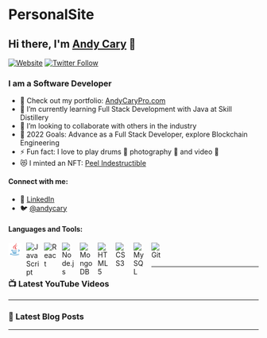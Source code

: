 # PersonalSite

## Hi there, I'm [Andy Cary][instagram] 👋

[![Website](https://img.shields.io/website?label=andycarypro.com&style=for-the-badge&url=https%3A%2F%2Fandycarypro.com)](https://andycarypro.com)
[![Twitter Follow](https://img.shields.io/twitter/follow/andycary?color=1DA1F2&logo=twitter&style=for-the-badge)](https://twitter.com/intent/follow?original_referer=https%3A%2F%2Fgithub.com%2Facary&screen_name=andycary)

### I am a Software Developer

- 🔭 Check out my portfolio: [AndyCaryPro.com](http://andycarypro.com/)
- 🌱 I’m currently learning Full Stack Development with Java at Skill Distillery
- 👯 I’m looking to collaborate with others in the industry
- 🥅 2022 Goals: Advance as a Full Stack Developer, explore Blockchain Engineering
- ⚡ Fun fact: I love to play drums 🥁 photography 📸 and video 🎥
- 😻 I minted an NFT: [Peel Indestructible](https://opensea.io/assets/0xd07dc4262bcdbf85190c01c996b4c06a461d2430/309004)

#### Connect with me:

- 💼 [LinkedIn](https://www.linkedin.com/in/andrewdcary/)
- 🐦 [@andycary](https://twitter.com/andycary)
&nbsp;&nbsp;

#### Languages and Tools:

<img align="left" alt="Java" width="26px" src="https://github.com/devicons/devicon/blob/master/icons/java/java-original.svg" style="padding-right:10px;" />
<img align="left" alt="JavaScript" width="26px" src="https://cdn.jsdelivr.net/gh/devicons/devicon/icons/javascript/javascript-original.svg" style="padding-right:10px;" />
<img align="left" alt="React" width="26px" src="https://cdn.jsdelivr.net/gh/devicons/devicon/icons/react/react-original.svg" style="padding-right:10px;" />
<img align="left" alt="Node.js" width="26px" src="https://cdn.jsdelivr.net/gh/devicons/devicon/icons/nodejs/nodejs-original.svg" style="padding-right:10px;" />
<img align="left" alt="MongoDB" width="26px" src="https://cdn.jsdelivr.net/gh/devicons/devicon/icons/mongodb/mongodb-original.svg" style="padding-right:10px;" />
<img align="left" alt="HTML5" width="26px" src="https://cdn.jsdelivr.net/gh/devicons/devicon/icons/html5/html5-original.svg" style="padding-right:10px;" />
<img align="left" alt="CSS3" width="26px" src="https://cdn.jsdelivr.net/gh/devicons/devicon/icons/css3/css3-original.svg" style="padding-right:10px;" />
<img align="left" alt="MySQL" width="26px" src="https://cdn.jsdelivr.net/gh/devicons/devicon/icons/mysql/mysql-original.svg" style="padding-right:10px;" />
<img align="left" alt="Git" width="26px" src="https://cdn.jsdelivr.net/gh/devicons/devicon/icons/git/git-original.svg" style="padding-right:10px;" />

<br />
<br />

---

### 📺 Latest YouTube Videos

<!-- YOUTUBE:START -->
<!-- YOUTUBE:END -->

---

### 📕 Latest Blog Posts

<!-- BLOG-POST-LIST:START -->
<!-- BLOG-POST-LIST:END -->

---

[website]: https://andycary.com
[github]: https://github.com/acary
[twitter]: https://twitter.com/andycary
[youtube]: https://www.youtube.com/channel/UCMDreWAdYFBu_Vge-rKbzbA
[instagram]: https://www.instagram.com/acary1
[linkedin]: https://www.linkedin.com/in/andrewdcary
